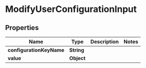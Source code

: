 

# ModifyUserConfigurationInput


## Properties

| Name | Type | Description | Notes |
|------------ | ------------- | ------------- | -------------|
|**configurationKeyName** | **String** |  |  |
|**value** | **Object** |  |  |



